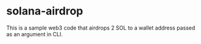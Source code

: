 # solana-airdrop
This is a sample web3 code that airdrops 2 SOL to a wallet address passed as an argument in CLI.
